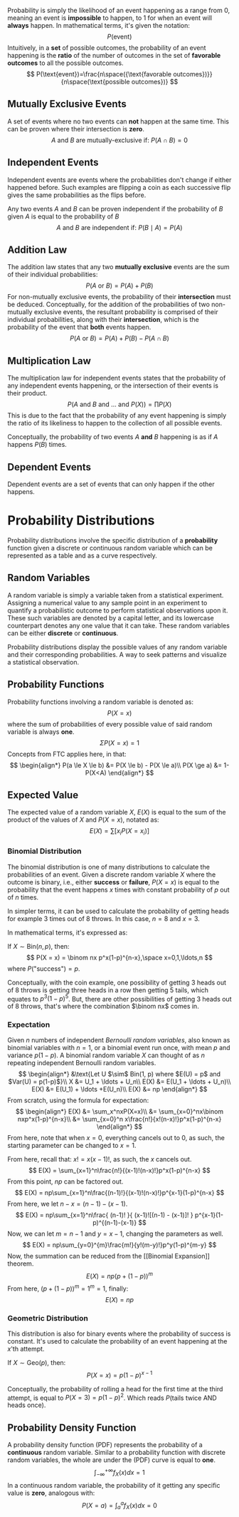  Probability is simply the likelihood of an event happening as a range from $0$, meaning an event is **impossible** to happen, to $1$ for when an event will **always** happen. In mathematical terms, it's given the notation: 
 $$
 P(\text{event})
 $$
Intuitively, in a **set** of possible outcomes, the probability of an event happening is the **ratio** of the number of outcomes in the set of **favorable outcomes** to all the possible outcomes. 
$$
P(\text{event})=\frac{n\space({\text{favorable outcomes})}}{n\space(\text{possible outcomes})}
$$
## Mutually Exclusive Events
A set of events where no two events can **not** happen at the same time. This can be proven where their intersection is **zero**.
$$
A\text{ and } B\text{ are mutually-exclusive if: } P(A\cap B) = 0
$$
## Independent Events
Independent events are events where the probabilities don't change if either happened before. Such examples are flipping a coin as each successive flip gives the same probabilities as the flips before. 

Any two events $A$ and $B$ can be proven independent if the probability of $B$ given $A$ is equal to the probability of $B$
$$
A\text{ and }B\text{ are independent if: } P(B\mid A) = P(A)
$$
## Addition Law
The addition law states that any two **mutually exclusive** events are the sum of their individual probabilities:
$$
P(A\text{ or }B) = P(A) + P(B)
$$
For non-mutually exclusive events, the probability of their **intersection** must be deduced. Conceptually, for the addition of the probabilities of two non-mutually exclusive events, the resultant probability is comprised of their individual probabilities, along with their **intersection**, which is the probability of the event that **both** events happen.
$$
P(A\text{ or }B) = P(A) + P(B) - P(A\cap B)
$$
## Multiplication Law
The multiplication law for independent events states that the probability of any independent events happening, or the intersection of their events is their product.
$$
P(A\text{ and }B\text{ and } \ldots\text{ and } P(X) ) = \prod P(X)
$$
This is due to the fact that the probability of any event happening is simply the ratio of its likeliness to happen to the collection of all possible events.

Conceptually, the probability of two events $A$ **and** $B$ happening is as if $A$ happens $P(B)$ times.
## Dependent Events
Dependent events are a set of events that can only happen if the other happens. 
# Probability Distributions
Probability distributions involve the specific distribution of a **probability** function given a discrete or continuous random variable which can be represented as a table and as a curve respectively.
## Random Variables
A random variable is simply a variable taken from a statistical experiment. Assigning a numerical value to any sample point in an experiment to quantify a probabilistic outcome to perform statistical observations upon it. These such variables are denoted by a capital letter, and its lowercase counterpart denotes any one value that it can take. These random variables can be either **discrete** or **continuous**. 

Probability distributions display the possible values of any random variable and their corresponding probabilities. A way to seek patterns and visualize a statistical observation.

## Probability Functions
Probability functions involving a random variable is denoted as:
$$
P(X = x)
$$
 where the sum of probabilities of every possible value of said random variable is always **one**.
 $$
\Sigma P(X=x) =1
$$
Concepts from FTC applies here, in that:
$$
\begin{align*}
P(a \le X \le b) &= P(X \le b) - P(X \le a)\\
P(X \ge a) &= 1-P(X<A)
\end{align*}
$$
## Expected Value
The expected value of a random variable $X$, $E(X)$ is equal to the sum of the product of the values of $X$ and $P(X = x)$, notated as:
$$
E(X) = \sum\left[ x_iP(X=x_i)\right]
$$
### Binomial Distribution
The binomial distribution is one of many distributions to calculate the probabilities of an event. Given a discrete random variable $X$ where the outcome is binary, i.e., either **success** or **failure**, $P(X = x)$ is equal to the probability that the event happens $x$ times with constant probability of $p$ out of $n$ times.

In simpler terms, it can be used to calculate the probability of getting heads for example 3 times out of 8 throws. In this case, $n = 8$ and $x = 3$.

In mathematical terms, it's expressed as:

If $X \sim \text{Bin}(n, p)$, then:
$$
P(X = x) = \binom nx p^x(1-p)^{n-x},\space x=0,1,\ldots,n
$$
where $P(\text{"success"}) = p$.

Conceptually, with the coin example, one possibility of getting 3 heads out of 8 throws is getting three heads in a row then getting 5 tails, which equates to $p^3(1-p)^5$. But, there are other possibilities of getting 3 heads out of 8 throws, that's where the combination $\binom nx$ comes in.

### Expectation
Given $n$ numbers of independent *Bernoulli random variables*, also known as binomial variables with $n = 1$, or a binomial event run once, with mean $p$ and variance $p(1-p)$. A binomial random variable $X$ can thought of as $n$ repeating independent Bernoulli random variables.
$$
\begin{align*}
&\text{Let U $\sim$ Bin(1, p) where $E(U) = p$ and $Var(U) = p(1-p)$}\\
X &= U_1 + \ldots + U_n\\
E(X) &= E(U_1 + \ldots + U_n)\\
E(X) &= E(U_1) + \ldots +E(U_n)\\
E(X) &= np 
\end{align*}
$$
From scratch, using the formula for expectation:
$$
\begin{align*}
E(X) &= \sum_x^nxP(X=x)\\
&= \sum_{x=0}^nx\binom nxp^x(1-p)^{n-x}\\
&= \sum_{x=0}^n x\frac{n!}{x!(n-x)!}p^x(1-p)^{n-x}
\end{align*}
$$
From here, note that when $x = 0$, everything cancels out to $0$, as such, the starting parameter can be changed to $x=1$. 

From here, recall that: $x! = x(x-1)!$, as such, the $x$ cancels out.
$$
E(X)
 = \sum_{x=1}^n\frac{n!}{(x-1)!(n-x)!}p^x(1-p)^{n-x}
$$
From this point, $np$ can be factored out.
$$
E(X) = np\sum_{x=1}^n\frac{(n-1)!}{(x-1)!(n-x)!}p^{x-1}(1-p)^{n-x}
$$
From here, we let $n-x = (n-1) - (x-1)$.
$$
E(X) = np\sum_{x=1}^n\frac{
(n-1)!
}{
(x-1)![(n-1) - (x-1)]!
}
p^{x-1}(1-p)^{(n-1)-(x-1)}
$$
Now, we can let $m = n-1$ and $y = x-1$, changing the parameters as well.
$$
E(X) = np\sum_{y=0}^{m}\frac{m!}{y!(m-y)!}p^y(1-p)^{m-y}
$$
Now, the summation can be reduced from the [[Binomial Expansion]] theorem.
$$
E(X) = np(p +(1-p))^m
$$
From here, $(p+(1-p))^m = 1^m = 1$, finally:
$$
E(X)
 = np$$
### Geometric Distribution
This distribution is also for binary events where the probability of success is constant. It's used to calculate the probability of an event happening at the $x$'th attempt. 

If $X \sim \text{Geo}(p)$, then:
$$
P (X = x) = p(1-p)^{x-1}
$$

Conceptually, the probability of rolling a head for the first time at the third attempt, is equal to $P(X = 3) = p(1-p)^2$. Which reads $P(\text{tails twice AND heads once})$.
## Probability Density Function
A probability density function (PDF) represents the probability of a **continuous** random variable. Similar to a probability function with discrete random variables, the whole are under the (PDF) curve is equal to **one**.
$$
\int_{-\infty}^{+\infty}f_X(x)dx = 1
$$
In a continuous random variable, the probability of it getting any specific value is **zero**, analogous with:
$$
P(X=a)=\int_a^af_X(x)dx = 0
$$
